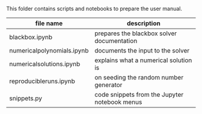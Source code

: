 This folder contains scripts and notebooks to prepare the user manual.

|       file name            |              description                      |
|----------------------------|-----------------------------------------------|
| blackbox.ipynb             | prepares the blackbox solver documentation    |
| numericalpolynomials.ipynb | documents the input to the solver             |
| numericalsolutions.ipynb   | explains what a numerical solution is         |
| reproducibleruns.ipynb     | on seeding the random number generator        |
| snippets.py                | code snippets from the Jupyter notebook menus |
